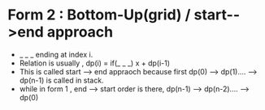 # Form 2 : Bottom-Up(grid) / start-->end approach
  - _ _ _ ending at index i.
  - Relation is usually , dp(i) = if(_ _ _) x + dp(i-1)
  - This is called start --> end appraoch because first dp(0) --> dp(1).... --> dp(n-1) is called in stack.
  - while in form 1 , end --> start order is there, dp(n-1) --> dp(n-2).... --> dp(0)
